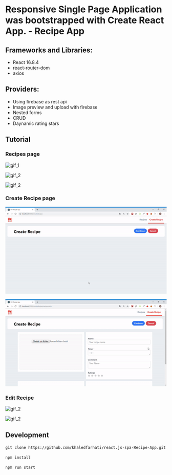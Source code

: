 # Responsive Single Page Application was bootstrapped with Create React App. - Recipe App

## Frameworks and Libraries:

- React 16.8.4
- react-router-dom
- axios

## Providers:

- Using firebase as rest api
- Image preview and upload with firebase
- Nested forms
- CRUD
- Daynamic rating stars

## Tutorial

### Recipes page

![gif_1]("img/recipes.gif")

![gif_2]("img/recipes2.gif")

![gif_2]("img/respoRecipes.gif")

### Create Recipe page

![gif_1](img/createRecipe1.gif)

![gif_2](img/createRecipe2.gif)

### Edit Recipe

![gif_2]("img/editRecipe.gif")

![gif_2]("img/dayStars.gif")

## Development

`git clone https://github.com/khaledfarhati/react.js-spa-Recipe-App.git`

`npm install`

`npm run start`
